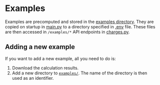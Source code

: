 # Examples
Examples are precomputed and stored in the [examples directory](../../../src/backend/app/examples/). They are copied on startup in [main.py](../../../src/backend/app/main.py) to a directory specified in [.env](../../../src/backend/app/.env) file. These files are then accessed in `/examples/*` API endpoints in [charges.py](../../../src/backend/app/api/v1/routes/charges.py).


## Adding a new example
If you want to add a new example, all you need to do is: 
1. Download the calculation results.
2. Add a new directory to [`examples/`](../../../src/backend/app/examples/). The name of the directory is then used as an identifier.
